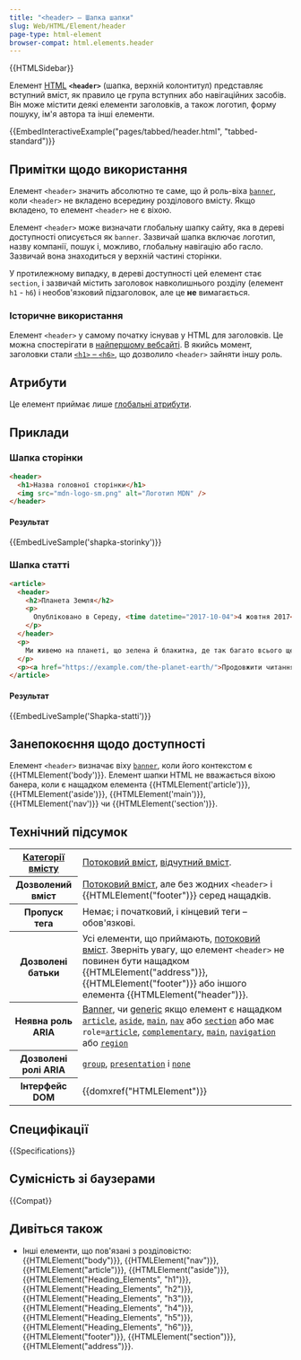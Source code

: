 ```yaml
---
title: "<header> – Шапка шапки"
slug: Web/HTML/Element/header
page-type: html-element
browser-compat: html.elements.header
---
```


{{HTMLSidebar}}

Елемент [HTML](/uk/docs/Web/HTML) **`<header>`** (шапка, верхній колонтитул) представляє вступний вміст, як правило це група вступних або навігаційних засобів. Він може містити деякі елементи заголовків, а також логотип, форму пошуку, ім'я автора та інші елементи.

{{EmbedInteractiveExample("pages/tabbed/header.html", "tabbed-standard")}}

## Примітки щодо використання

Елемент `<header>` значить абсолютно те саме, що й роль-віха [`banner`](/uk/docs/Web/Accessibility/ARIA/Roles/banner_role), коли `<header>` не вкладено всередину розділового вмісту. Якщо вкладено, то елемент `<header>` не є віхою.

Елемент `<header>` може визначати глобальну шапку сайту, яка в дереві доступності описується як `banner`. Зазвичай шапка включає логотип, назву компанії, пошук і, можливо, глобальну навігацію або гасло. Зазвичай вона знаходиться у верхній частині сторінки.

У протилежному випадку, в дереві доступності цей елемент стає `section`, і зазвичай містить заголовок навколишнього розділу (елемент `h1` - `h6`) і необов'язковий підзаголовок, але це **не** вимагається.

### Історичне використання

Елемент `<header>` у самому початку існував у HTML для заголовків. Це можна спостерігати в [найпершому вебсайті](http://info.cern.ch/). В якийсь момент, заголовки стали [`<h1>` – `<h6>`](/en-US/docs/Web/HTML/Element/Heading_Elements), що дозволило `<header>` зайняти іншу роль.

## Атрибути

Це елемент приймає лише [глобальні атрибути](/en-US/docs/Web/HTML/Global_attributes).

## Приклади

### Шапка сторінки

```html
<header>
  <h1>Назва головної сторінки</h1>
  <img src="mdn-logo-sm.png" alt="Логотип MDN" />
</header>
```

#### Результат

{{EmbedLiveSample('shapka-storinky')}}

### Шапка статті

```html
<article>
  <header>
    <h2>Планета Земля</h2>
    <p>
      Опубліковано в Середу, <time datetime="2017-10-04">4 жовтня 2017</time> Остапом Мирним
    </p>
  </header>
  <p>
    Ми живемо на планеті, що зелена й блакитна, де так багато всього ще не бачило людське око.
  </p>
  <p><a href="https://example.com/the-planet-earth/">Продовжити читання…</a></p>
</article>
```

#### Результат

{{EmbedLiveSample('Shapka-statti')}}

## Занепокоєння щодо доступності

Елемент `<header>` визначає віху [`banner`](/uk/docs/Web/Accessibility/ARIA/Roles/banner_role), коли його контекстом є {{HTMLElement('body')}}. Елемент шапки HTML не вважається віхою банера, коли є нащадком елемента {{HTMLElement('article')}}, {{HTMLElement('aside')}}, {{HTMLElement('main')}}, {{HTMLElement('nav')}} чи {{HTMLElement('section')}}.

## Технічний підсумок

<table class="properties">
  <tbody>
    <tr>
      <th scope="row">
        <a href="/en-US/docs/Web/HTML/Content_categories"
          >Категорії вмісту</a
        >
      </th>
      <td>
        <a href="/uk/docs/Web/HTML/Content_categories#potokovyi-vmist"
          >Потоковий вміст</a
        >,
        <a href="/uk/docs/Web/HTML/Content_categories#vidchutnyi-vmist"
          >відчутний вміст</a
        >.
      </td>
    </tr>
    <tr>
      <th scope="row">Дозволений вміст</th>
      <td>
        <a href="/uk/docs/Web/HTML/Content_categories#potokovyi-vmist"
          >Потоковий вміст</a
        >, але без жодних <code>&#x3C;header></code> і
        {{HTMLElement("footer")}} серед нащадків.
      </td>
    </tr>
    <tr>
      <th scope="row">Пропуск тега</th>
      <td>Немає; і початковий, і кінцевий теги – обов'язкові.</td>
    </tr>
    <tr>
      <th scope="row">Дозволені батьки</th>
      <td>
        Усі елементи, що приймають,
        <a href="/uk/docs/Web/HTML/Content_categories#potokovyi-vmist"
          >потоковий вміст</a
        >. Зверніть увагу, що елемент <code>&#x3C;header></code> не повинен бути нащадком {{HTMLElement("address")}},
        {{HTMLElement("footer")}} або іншого елемента
        {{HTMLElement("header")}}.
      </td>
    </tr>
    <tr>
      <th scope="row">Неявна роль ARIA</th>
      <td>
        <a href="/en-US/docs/Web/Accessibility/ARIA/Roles/banner_role">Banner</a
        >, чи
        <a href="/en-US/docs/Web/Accessibility/ARIA/Roles/generic_role"
          >generic</a
        >
        якщо елемент є нащадком
        <code><a href="/en-US/docs/Web/HTML/Element/article">article</a></code
        >, <code><a href="/en-US/docs/Web/HTML/Element/aside">aside</a></code
        >, <code><a href="/en-US/docs/Web/HTML/Element/main">main</a></code
        >, <code><a href="/en-US/docs/Web/HTML/Element/nav">nav</a></code> або
        <code><a href="/en-US/docs/Web/HTML/Element/section">section</a></code>
        або має
        <code
          >role=<a href="/en-US/docs/Web/Accessibility/ARIA/Roles/article_role"
            >article</a
          ></code
        >,
        <code
          ><a href="/en-US/docs/Web/Accessibility/ARIA/Roles/complementary_role"
            >complementary</a
          ></code
        >,
        <code
          ><a href="/en-US/docs/Web/Accessibility/ARIA/Roles/main_role"
            >main</a
          ></code
        >,
        <code
          ><a href="/en-US/docs/Web/Accessibility/ARIA/Roles/navigation_role"
            >navigation</a
          ></code
        >
        або
        <code
          ><a href="/en-US/docs/Web/Accessibility/ARIA/Roles/region_role"
            >region</a
          ></code
        >
      </td>
    </tr>
    <tr>
      <th scope="row">Дозволені ролі ARIA</th>
      <td>
        <a href="/en-US/docs/Web/Accessibility/ARIA/Roles/group_role"><code>group</code></a>, <a href="/en-US/docs/Web/Accessibility/ARIA/Roles/presentation_role"><code>presentation</code></a> і
        <a href="/en-US/docs/Web/Accessibility/ARIA/Roles/none_role"><code>none</code></a>
      </td>
    </tr>
    <tr>
      <th scope="row">Інтерфейс DOM</th>
      <td>{{domxref("HTMLElement")}}</td>
    </tr>
  </tbody>
</table>

## Специфікації

{{Specifications}}

## Сумісність зі баузерами

{{Compat}}

## Дивіться також

- Інші елементи, що пов'язані з розділовістю: {{HTMLElement("body")}}, {{HTMLElement("nav")}}, {{HTMLElement("article")}}, {{HTMLElement("aside")}}, {{HTMLElement("Heading_Elements", "h1")}}, {{HTMLElement("Heading_Elements", "h2")}}, {{HTMLElement("Heading_Elements", "h3")}}, {{HTMLElement("Heading_Elements", "h4")}}, {{HTMLElement("Heading_Elements", "h5")}}, {{HTMLElement("Heading_Elements", "h6")}}, {{HTMLElement("footer")}}, {{HTMLElement("section")}}, {{HTMLElement("address")}}.

